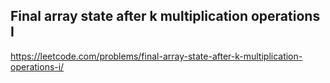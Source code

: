 ## Final array state after k multiplication operations I
https://leetcode.com/problems/final-array-state-after-k-multiplication-operations-i/
